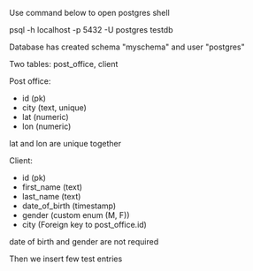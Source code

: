 Use command below to open postgres shell

psql -h localhost -p 5432 -U postgres testdb

Database has created schema "myschema" and user "postgres"

Two tables: post_office, client

Post office:
- id (pk)
- city (text, unique)
- lat (numeric)
- lon (numeric)

lat and lon are unique together

Client:
- id (pk)
- first_name (text)
- last_name (text)
- date_of_birth (timestamp)
- gender (custom enum (M, F))
- city (Foreign key to post_office.id)

date of birth and gender are not required

Then we insert few test entries